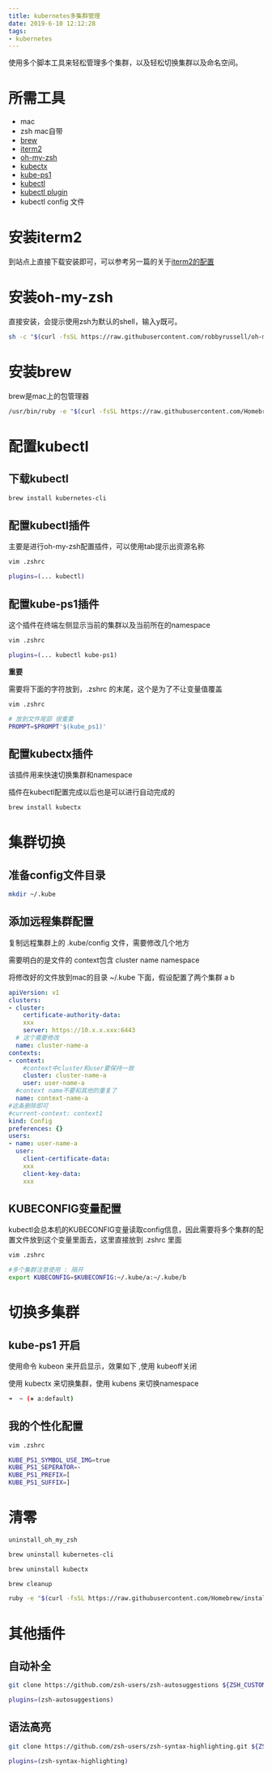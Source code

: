 ```yaml
---
title: kubernetes多集群管理
date: 2019-6-10 12:12:28
tags:
- kubernetes
---
```


使用多个脚本工具来轻松管理多个集群，以及轻松切换集群以及命名空间。

<!--more-->

# 所需工具

- mac
- zsh mac自带
- [brew](https://brew.sh/)
- [iterm2](https://www.iterm2.com/) 
- [oh-my-zsh](https://github.com/robbyrussell/oh-my-zsh)
- [kubectx](https://github.com/ahmetb/kubectx)
- [kube-ps1](https://github.com/robbyrussell/oh-my-zsh/tree/master/plugins/kube-ps1)
- [kubectl](https://kubernetes.io/docs/tasks/tools/install-kubectl/#install-kubectl-on-macos)
- [kubectl plugin](https://github.com/robbyrussell/oh-my-zsh/tree/master/plugins/kubectl)
- kubectl config 文件

# 安装iterm2 

到站点上直接下载安装即可，可以参考另一篇的关于[iterm2的配置](https://www.li-rui.top/2019/06/07/toos_and_service/iterm2%E4%BE%9D%E6%8D%AEssh%20config%E5%88%9B%E5%BB%BA%E5%8A%A8%E6%80%81profile/)

# 安装oh-my-zsh

直接安装，会提示使用zsh为默认的shell，输入y既可。

```bash
sh -c "$(curl -fsSL https://raw.githubusercontent.com/robbyrussell/oh-my-zsh/master/tools/install.sh)"
```

# 安装brew

brew是mac上的包管理器

```bash
/usr/bin/ruby -e "$(curl -fsSL https://raw.githubusercontent.com/Homebrew/install/master/install)"
```

# 配置kubectl

## 下载kubectl

```bash
brew install kubernetes-cli
```

## 配置kubectl插件

主要是进行oh-my-zsh配置插件，可以使用tab提示出资源名称

```bash
vim .zshrc

plugins=(... kubectl)
```

## 配置kube-ps1插件

这个插件在终端左侧显示当前的集群以及当前所在的namespace

```bash
vim .zshrc

plugins=(... kubectl kube-ps1)
```

**重要**

需要将下面的字符放到，.zshrc 的末尾，这个是为了不让变量值覆盖

```bash
vim .zshrc

# 放到文件尾部 很重要
PROMPT=$PROMPT'$(kube_ps1)'
```

## 配置kubectx插件

该插件用来快速切换集群和namespace

插件在kubectl配置完成以后也是可以进行自动完成的

```bash
brew install kubectx
```

# 集群切换

## 准备config文件目录

```bash
mkdir ~/.kube
```

## 添加远程集群配置

复制远程集群上的 .kube/config 文件，需要修改几个地方

需要明白的是文件的 context包含 cluster name namespace

将修改好的文件放到mac的目录 ~/.kube 下面，假设配置了两个集群 a b

```yaml
apiVersion: v1
clusters:
- cluster:
    certificate-authority-data: 
    xxx
    server: https://10.x.x.xxx:6443
  # 这个需要修改
  name: cluster-name-a
contexts:
- context:
    #context中cluster和user要保持一致
    cluster: cluster-name-a
    user: user-name-a
  #context name不要和其他的重复了  
  name: context-name-a
#这条删除即可
#current-context: context1
kind: Config
preferences: {}
users:
- name: user-name-a
  user:
    client-certificate-data: 
    xxx
    client-key-data: 
    xxx
```

## KUBECONFIG变量配置

kubectl会总本机的KUBECONFIG变量读取config信息，因此需要将多个集群的配置文件放到这个变量里面去，这里直接放到 .zshrc 里面

```bash
vim .zshrc

#多个集群注意使用 : 隔开
export KUBECONFIG=$KUBECONFIG:~/.kube/a:~/.kube/b
```

# 切换多集群

## kube-ps1 开启

使用命令 kubeon 来开启显示，效果如下 ,使用 kubeoff关闭

使用 kubectx 来切换集群，使用 kubens 来切换namespace

```bash
➜  ~ (⎈ a:default)
```

## 我的个性化配置

```bash
vim .zshrc

KUBE_PS1_SYMBOL_USE_IMG=true
KUBE_PS1_SEPERATOR=-
KUBE_PS1_PREFIX=[
KUBE_PS1_SUFFIX=]
```

# 清零

```bash
uninstall_oh_my_zsh

brew uninstall kubernetes-cli

brew uninstall kubectx

brew cleanup

ruby -e "$(curl -fsSL https://raw.githubusercontent.com/Homebrew/install/master/uninstall)"
```

# 其他插件

## 自动补全

```bash
git clone https://github.com/zsh-users/zsh-autosuggestions ${ZSH_CUSTOM:-~/.oh-my-zsh/custom}/plugins/zsh-autosuggestions

plugins=(zsh-autosuggestions)
```

## 语法高亮

```bash
git clone https://github.com/zsh-users/zsh-syntax-highlighting.git ${ZSH_CUSTOM:-~/.oh-my-zsh/custom}/plugins/zsh-syntax-highlighting

plugins=(zsh-syntax-highlighting)
```

